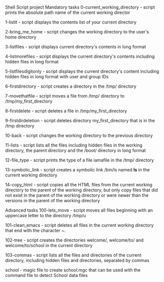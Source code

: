 Shell Script project
Mandatory tasks
0-current_working_directory - script prints the absolute path name of the current working director

1-listit - script displays the contents list of your current directory

2-bring_me_home - script changes the working directory to the user's home directory

3-listfiles - script displays current directory's contents in long format

4-listmorefiles - script displays the current directory's contents including hidden files in long format

5-listfilesdigitonly - script displays the current directory's content including hidden files in long format with user and group IDs

6-firstdirectory - script creates a directory in the /tmp/ directory

7-movethatfile - script moves a file from /tmp/ directory to /tmp/my_first_directory

8-firstdelete - script deletes a file in /tmp/my_first_directory

9-firstdirdeletion - script deletes directory my_first_directory that is in the /tmp directory

10-back - script changes the working directory to the previous directory

11-lists - script lists all the files including hidden files in the working directory, the parent directory and the /boot/ directory in long format

12-file_type - script prints the type of a file iamafile in the /tmp/ directory

13-symbolic_link - script creates a symbolic link /bin/ls named __ls__ in the current working directory

14-copy_html - script copies all the HTML files from the current working directory to the parent of the working directory, 
but only copy files that did not exist in the parent of the working directory or were newer than the versions in the parent of the working directory

Advanced tasks
100-lets_move - script moves all files beginning with an uppercase letter to the directory /tmp/u

101-clean_emacs - script deletes all files in the current working directory that end with the character ~.

102-tree - script creates the directories welcome/, welcome/to/ and welcome/to/school in the current directory

103-commas - script lists all the files and directories of the current directory, including hidden files and directories, separated by commas

school - magic file to create school.mgc that can be used with the command file to detect School data files
